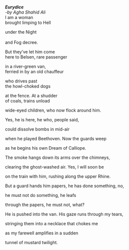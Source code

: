 _**Eurydice**_ <br>
*-by Agha Shahid Ali*
<br>
I am a woman <br>
brought limping to Hell <br> 

under the Night <br>  
and Fog decree. <br>

But they’ve let him come <br>
here to Belsen, rare passenger <br>

in a river-green van, <br>
ferried in by an old chauffeur <br>

who drives past <br>
the howl-choked dogs <br>

at the fence. At a shudder <br>
of coals, trains unload <br>

wide-eyed children,
who now flock around him.

Yes, he is here,
he who, people said,

could dissolve bombs
in mid-air

when he played Beethoven.
Now the guards weep

as he begins
his own Dream of Calliope.

The smoke hangs down its arms
over the chimneys,

clearing the ghost-washed air.
Yes, I will soon be

on the train with him,
rushing along the upper Rhine.

But a guard hands him papers,
he has done something, no,

he must not do something,
he leafs

through the papers,
he must not, what?

He is pushed into the van.
His gaze runs through my tears,

stringing them into a necklace
that chokes me

as my farewell
amplifies in a sudden

tunnel of mustard twilight.
